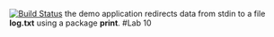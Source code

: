 [![Build Status](https://travis-ci.org/geminishkv/lab10.svg?branch=master)](https://travis-ci.org/geminishkv/lab10)
the demo application redirects data from stdin to a file **log.txt** using a package **print**. 
#Lab 10
